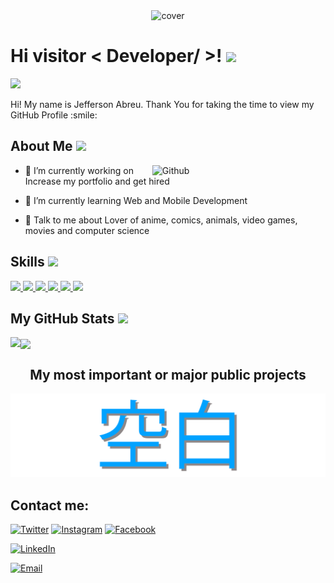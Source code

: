 <div align="center">
<img width="100%" height = "250px" src="https://i.pinimg.com/originals/50/34/93/503493fb0f30c1f84880bdf98b543e97.gif" alt="cover" />
</div>

<h1> Hi visitor < Developer/ >! <img src = "https://uxwing.com/wp-content/themes/uxwing/download/37-communication-chat-call/hi.svg" width = 50px> </h1>
<p align='center'>

[![](https://visitcount.itsvg.in/api?id=AbreuHD&label=Profile%20Views&color=0&icon=6&pretty=true)](https://visitcount.itsvg.in)

</p>
<div size='20px'> Hi! My name is Jefferson Abreu. Thank You for taking the time to view my GitHub Profile :smile: 
</div>

<h2> About Me <img src = "https://uxwing.com/wp-content/themes/uxwing/download/20-food-and-drinks/pizza.svg" width = 35px></h2>

<img width="55%" align="right" alt="Github" src="https://raw.githubusercontent.com/onimur/.github/master/.resources/git-header.svg" />


- 🔭 I’m currently working on Increase my portfolio and get hired

- 🌱 I’m currently learning Web and Mobile Development  

- 💬 Talk to me about Lover of anime, comics, animals, video games, movies and computer science 

<h2> Skills <img src = "https://uxwing.com/wp-content/themes/uxwing/download/07-web-app-development/developer.svg" width = 32px> </h2>
<a href= https://github.com/AbreuHD?tab=repositories&q=&type=&language=python&sort= > <img width ='32px' src ='https://raw.githubusercontent.com/rahulbanerjee26/githubAboutMeGenerator/main/icons/python.svg'> </a>
<a href= https://github.com/AbreuHD?tab=repositories&q=&type=&language=reactjs&sort= > <img width ='32px' src ='https://raw.githubusercontent.com/rahulbanerjee26/githubAboutMeGenerator/main/icons/reactjs.svg'> </a>
<a href= https://github.com/AbreuHD?tab=repositories&q=&type=&language=javascript&sort= > <img width ='32px' src ='https://raw.githubusercontent.com/rahulbanerjee26/githubAboutMeGenerator/main/icons/javascript.svg'> </a>
<a href= https://github.com/AbreuHD?tab=repositories&q=&type=&language=java&sort= > <img width ='32px' src ='https://raw.githubusercontent.com/rahulbanerjee26/githubAboutMeGenerator/main/icons/java.svg'> </a>
<a href= https://github.com/AbreuHD?tab=repositories&q=&type=&language=mysql&sort= > <img width ='32px' src ='https://raw.githubusercontent.com/rahulbanerjee26/githubAboutMeGenerator/main/icons/mysql.svg'> </a>
<a href= https://github.com/AbreuHD?tab=repositories&q=&type=&language=csharp&sort= > <img width ='32px' src ='https://raw.githubusercontent.com/rahulbanerjee26/githubAboutMeGenerator/main/icons/csharp.svg'> </a>

<h2> My GitHub Stats <img src='https://raw.githubusercontent.com/rahulbanerjee26/githubAboutMeGenerator/main/icons/github.svg' width='32px'> </h2>

<a href="https://github.com/anuraghazra/github-readme-stats">
<img align="left" src="https://github-readme-stats.vercel.app/api?username=AbreuHD&count_private=true&show_icons=true&theme=default" />
</a>
<a href="https://github.com/anuraghazra/convoychat">
<img align="center" src="https://github-readme-stats.vercel.app/api/top-langs/?username=AbreuHD&theme=default" />
</a>

<br>

<h2 align="center">My most important or major public projects</h2>
<a href="https://github.com/AbreuHD/KuhakuAPI">
  		<img src="https://raw.githubusercontent.com/AbreuHD/AbreuHD/master/gifs/banner.png">
</a>

## Contact me:


[![Twitter](https://img.shields.io/badge/Twitter-@abreuhdm-1DA1F2?style=for-the-badge&logo=twitter&logoColor=white&labelColor=101010)](https://twitter.com/AbreuHDm)
[![Instagram](https://img.shields.io/badge/Instagram-@abreuhd-E4405F?style=for-the-badge&logo=instagram&logoColor=white&labelColor=101010)](https://instagram.com/abreuhd)
[![Facebook](https://img.shields.io/badge/Facebook-@jefferson272003-1877F2?style=for-the-badge&logo=facebook&logoColor=white&labelColor=101010)](https://facebook.com/Jefferson272003)

[![LinkedIn](https://img.shields.io/badge/LinkedIn-Jefferson_Abreu-0077B5?style=for-the-badge&logo=linkedin&logoColor=white&labelColor=101010)](https://www.linkedin.com/in/jefferson-abreu-martinez/)

[![Email](https://img.shields.io/badge/abreumartinezjefferson@gmail.com-my_personal_email_-D14836?style=for-the-badge&logo=gmail&logoColor=white&labelColor=101010)](mailto:abreumartinezjefferson@gmail.com)
